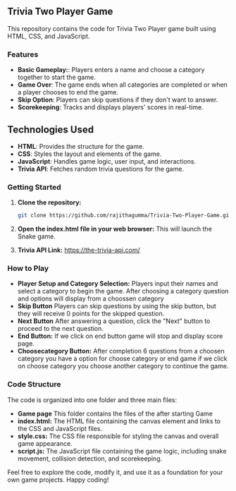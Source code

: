 ## Trivia Two Player Game 

This repository contains the code for  Trivia Two Player game built using HTML, CSS, and JavaScript. 

### Features
* **Basic Gameplay:**: Players enters a name and choose a category together to start the game.
* **Game Over**: The game ends when all categories are completed or when a player chooses to end the game.
* **Skip Option**: Players can skip questions if they don't want to answer.
* **Scorekeeping**: Tracks and displays players' scores in real-time.
## Technologies Used
* **HTML**: Provides the structure for the game.
* **CSS**: Styles the layout and elements of the game.
* **JavaScript**: Handles game logic, user input, and interactions.
* **Trivia API**: Fetches random trivia questions for the game.


### Getting Started

1. **Clone the repository:**
   ```bash
   git clone https://github.com/rajithagumma/Trivia-Two-Player-Game.git
   ```

2. **Open the index.html file in your web browser:**
   This will launch the Snake game.
3. **Trivia API Link:** https://the-trivia-api.com/

### How to Play

* **Player Setup and Category Selection:** Players input their names and select a category to begin the game. After choosing a category question and options  will display from a choossen category 
* **Skip Button** Players can skip questions by using the skip button, but they will receive 0 points for the skipped question.
* **Next Button** After answering a question, click the "Next" button to proceed to the next question.
* **End Button:** If we click on end button game will stop and display score page.
* **Choosecategory Button:** After completion 6 questions from a choosen category you have a option for choose category or end game if we click on choose category you choose another category to continue the game.

### Code Structure

The code is organized into one folder and three main files:
* **Game page** This folder contains the files of the after starting Game
* **index.html:** The HTML file containing the canvas element and links to the CSS and JavaScript files.
* **style.css:** The CSS file responsible for styling the canvas and overall game appearance.
* **script.js:** The JavaScript file containing the game logic, including snake movement, collision detection, and scorekeeping.


Feel free to explore the code, modify it, and use it as a foundation for your own game projects. Happy coding!
